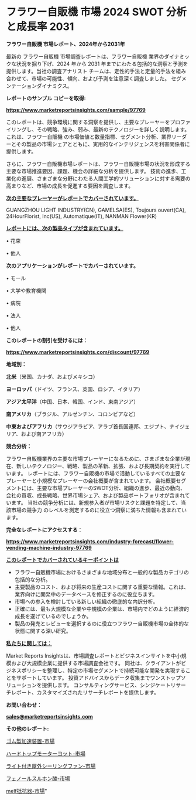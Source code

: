 # フラワー自販機 市場 2024 SWOT 分析と成長率 2031

<strong>フラワー自販機 市場レポート、2024年から2031年</strong>

最新の フラワー自販機 市場調査レポートは、フラワー自販機 業界のダイナミックな状況を掘り下げ、2024 年から 2031 年までにわたる包括的な洞察と予測を提供します。当社の調査アナリスト チームは、定性的手法と定量的手法を組み合わせて、市場の可能性、傾向、および予測を注意深く調査しました。 セグメンテーションダイナミクス。



<strong>レポートのサンプル コピーを取得:</strong> <a href=https://www.marketreportsinsights.com/sample/97769>

<strong><u>https://www.marketreportsinsights.com/sample/97769</u></strong></a>

このレポートは、競争環境に関する洞察を提供し、主要なプレーヤーをプロファイリングし、その戦略、強み、弱み、最新のテクノロジーを詳しく説明します。 これは、フラワー自販機 の市場価値と数量指標、セグメント分析、業界リーダーとその製品の市場シェアとともに、実用的なインテリジェンスを利害関係者に提供します。

さらに、フラワー自販機市場レポートは、フラワー自販機市場の状況を形成する主要な市場推進要因、課題、機会の詳細な分析を提供します。 技術の進歩、工業化の進展、さまざまな分野にわたる人間工学的ソリューションに対する需要の高まりなど、市場の成長を促進する要因を調査します。



<strong><u>次の主要なプレーヤーがレポートでカバーされています。</u></strong>

GUANGZHOU LIGHT INDUSTRY(CN), GAMELSA(ES), Toujours ouvert(CA), 24HourFlorist, Inc(US), Automatique(IT), NANMAN Flower(KR)



<strong><u><b>レポートには、次の製品タイプが含まれています。</b></u></strong>

• 花束

• 他人



<strong><b>次のアプリケーションがレポートでカバーされています。</b></strong>

• モール

• 大学や教育機関

• 病院

• 法人

• 他人



<strong><b>このレポートの割引を受けるには：</b></strong><a href=https://www.marketreportsinsights.com/discount/97769>

<strong><u>https://www.marketreportsinsights.com/discount/97769</u></strong></a>



<strong>地域別：</strong>



<strong>北米</strong>（米国、カナダ、およびメキシコ）



<strong>ヨーロッパ</strong>（ドイツ、フランス、英国、ロシア、イタリア）



<strong>アジア太平洋</strong>（中国、日本、韓国、インド、東南アジア）



<strong>南アメリカ</strong>（ブラジル、アルゼンチン、コロンビアなど）



<strong>中東およびアフリカ</strong>（サウジアラビア、アラブ首長国連邦、エジプト、ナイジェリア、および南アフリカ）



<strong>競合分析：</strong>

フラワー自販機業界の主要な市場プレーヤーになるために、さまざまな企業が現在、新しいテクノロジー、戦略、製品の革新、拡張、および長期契約を実行しています。 レポートには、フラワー自販機の市場で活動しているすべての主要なプレーヤーと小規模なプレーヤーの会社概要が含まれています。 会社概要セグメントには、主要な市場プレーヤーのSWOT分析、組織の進歩、最近の動向、会社の買収、成長戦略、世界市場シェア、および製品ポートフォリオが含まれています。 当社の競争分析には、新規参入者が市場リスクと課題を特定して、当該市場の競争力 のレベルを測定するのに役立つ洞察に満ちた情報も含まれています。



<strong>完全なレポートにアクセスする</strong>：

<a href=https://www.marketreportsinsights.com/industry-forecast/flower-vending-machine-industry-97769>

<strong><u>https://www.marketreportsinsights.com/industry-forecast/flower-vending-machine-industry-97769</u></strong></a>



<strong><u><b>このレポートでカバーされているキーポイントは</b></u></strong>
<ul>
  <li>フラワー自販機市場におけるさまざまな地域分布と一般的な製品カテゴリの包括的な分析。</li>
  <li>主要製品のコスト、および将来の生産コストに関する重要な情報。これは、業界向けに開発中のデータベースを修正するのに役立ちます。</li>
  <li>市場への参入を検討している新しい組織の徹底的な内訳分析。</li>
  <li>正確には、最も大規模な企業や中規模の企業は、市場内でどのように経済的成長を遂げているのでしょうか。</li>
  <li>製品の発売とレビューを選択するのに役立つフラワー自販機市場の全体的な状態に関する深い研究。</li>
</ul>


<strong><u><b>私たちに関しては：</b></u></strong>

Market Reports Insightsは、市場調査レポートとビジネスインサイトを中小規模および大規模企業に提供する市場調査会社です。 同社は、クライアントがビジネスポリシーを整理し、特定の市場セグメントで持続可能な開発を実現することをサポートしています。 投資アドバイスからデータ収集までワンストップソリューションを提供します。 コンサルティングサービス、シンジケートリサーチレポート、カスタマイズされたリサーチレポートを提供します。



<strong><b>お問い合わせ</b></strong>：

<a href=mailto:sales@marketreportsinsights.com>

<strong><u>sales@marketreportsinsights.com</u></strong></a>



<strong>その他のレポート:</strong>

<a href=https://www.linkedin.com/pulse/ゴム製加速装置-市場-2030-年までの需要に焦点を当てた-2023-cku7f/>ゴム製加速装置-市場</a>

<a href=https://www.linkedin.com/pulse/ハードトップモーターヨット-市場-2023-swot-分析と成長率-2030-pr-news-hub-wqyyf/>ハードトップモーターヨット-市場</a>

<a href=https://www.linkedin.com/pulse/ライト付き屋外シーリングファン-市場-2023-総利益と主要ベンダー-2030-trend-titans-360-analysis-ritvf/>ライト付き屋外シーリングファン-市場</a>

<a href=https://www.linkedin.com/pulse/フェノールスルホン酸-市場-2023-推進要因と成長機会-2030-data-dive-discoveries-24-analysis-yfrtf/>フェノールスルホン酸-市場</a>

<a href=https://www.linkedin.com/pulse/melf抵抗器-市場-2023-最新の-cagr-および成長分析-2030-1gayf/>melf抵抗器-市場</a>"
